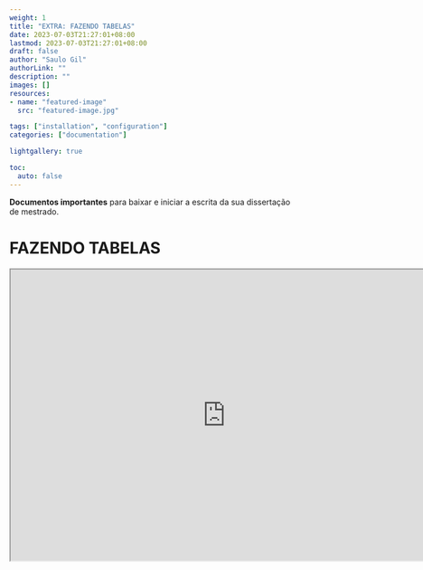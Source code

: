 ```yaml
---
weight: 1
title: "EXTRA: FAZENDO TABELAS"
date: 2023-07-03T21:27:01+08:00 
lastmod: 2023-07-03T21:27:01+08:00
draft: false
author: "Saulo Gil"
authorLink: ""
description: ""
images: []
resources:
- name: "featured-image"
  src: "featured-image.jpg"

tags: ["installation", "configuration"]
categories: ["documentation"]

lightgallery: true

toc:
  auto: false
---
```


**Documentos importantes** para baixar e iniciar a escrita da sua dissertação de mestrado.

<!--more-->

# FAZENDO TABELAS 


<iframe width="760" height="515" src="https://www.youtube.com/embed/6A5EpqqDOdk" data-external= "1" > </iframe>
